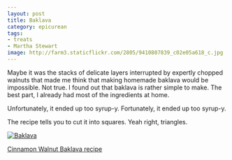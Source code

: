 ```yaml
---
layout: post
title: Baklava
category: epicurean
tags: 
- treats
- Martha Stewart
image: http://farm3.staticflickr.com/2805/9410807839_c02e05a618_c.jpg
---
```


Maybe it was the stacks of delicate layers interrupted by expertly chopped walnuts that made me think that making homemade baklava would be impossible. Not true. I found out that baklava is rather simple to make. The best part, I already had most of the ingredients at home.

Unfortunately, it ended up too syrup-y. Fortunately, it ended up too syrup-y.

The recipe tells you to cut it into squares. Yeah right, triangles.

<a href="http://www.flickr.com/photos/91218249@N05/9410807839/" title="Baklava by katydecorah, on Flickr"><img src="http://farm3.staticflickr.com/2805/9410807839_c02e05a618_c.jpg" alt="Baklava" class="pop-out"></a>

[Cinnamon Walnut Baklava recipe](http://www.marthastewart.com/313616/cinnamon-walnut-baklava)